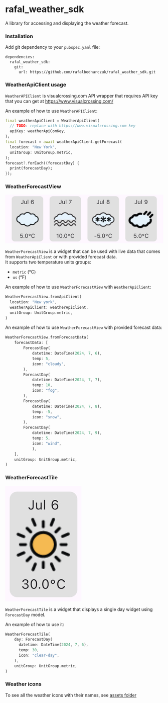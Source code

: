 # rafal_weather_sdk

A library for accessing and displaying the weather forecast.

### Installation
Add git dependency to your `pubspec.yaml` file:
```
dependencies:
  rafal_weather_sdk:
    git:
      url: https://github.com/rafalbednarczuk/rafal_weather_sdk.git
```

### WeatherApiClient usage

`WeatherAPIClient` is visualcrossing.com API wrapper that requires API key that you can get at https://www.visualcrossing.com/

An example of how to use `WeatherAPIClient`:
```dart
final weatherApiClient = WeatherApiClient(
  // TODO: replace with https://www.visualcrossing.com key
  apiKey: weatherApiComKey,
);
final forecast = await weatherApiClient.getForecast(
  location: "New York", 
  unitGroup: UnitGroup.metric,
);
forecast?.forEach((forecastDay) {
  print(forecastDay);
});
```


### WeatherForecastView
![](https://raw.githubusercontent.com/rafalbednarczuk/rafal_weather_sdk/master/images/view.jpg)

`WeatherForecastView` is a widget that can be used with live data that comes from `WeatherApiClient`
or with provided forecast data.  
It supports two temperature units groups:
- `metric` (°C)
- `us` (°F)

An example of how to use `WeatherForecastView` with `WeatherApiClient`:
```dart
WeatherForecastView.fromApiClient(
  location: "New york",
  weatherApiClient: weatherApiClient,
  unitGroup: UnitGroup.metric,
)
```

An example of how to use `WeatherForecastView` with provided forecast data:
```dart
WeatherForecastView.fromForecastData(
    forecastData: [
        ForecastDay(
            datetime: DateTime(2024, 7, 6),
            temp: 5,
            icon: "cloudy",
        ),
        ForecastDay(
            datetime: DateTime(2024, 7, 7),
            temp: 10,
            icon: "fog",
        ),
        ForecastDay(
            datetime: DateTime(2024, 7, 8),
            temp: -5,
            icon: "snow",
        ),
        ForecastDay(
            datetime: DateTime(2024, 7, 9),
            temp: 5,
            icon: "wind",
            ),
    ],
    unitGroup: UnitGroup.metric,
)
```

### WeatherForecastTile
![](https://raw.githubusercontent.com/rafalbednarczuk/rafal_weather_sdk/master/images/single.jpg)

`WeatherForecastTile` is a widget that displays a single day widget using `ForecastDay` model.

An example of how to use it:
```dart
WeatherForecastTile(
    day: ForecastDay(
      datetime: DateTime(2024, 7, 6),
      temp: 30,
      icon: "clear-day",
    ),
    unitGroup: UnitGroup.metric,
)
```


### Weather icons

To see all the weather icons with their names, see [assets folder](https://github.com/rafalbednarczuk/rafal_weather_sdk/tree/master/assets/icon) 